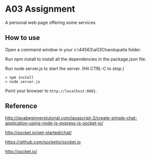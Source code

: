# A03 Assignment
A personal web page offering some services

## How to use

Open a command window in your c:\44563\a03Chandupatla folder.

Run npm install to install all the dependencies in the package.json file.

Run node server.js to start the server.  (Hit CTRL-C to stop.)

```
> npm install
> node server.js
```

Point your browser to `http://localhost:8081`.

## Reference

http://javabeginnerstutorial.com/javascript-2/create-simple-chat-application-using-node-js-express-js-socket-io/

http://socket.io/get-started/chat/

https://github.com/socketio/socket.io

http://socket.io/

